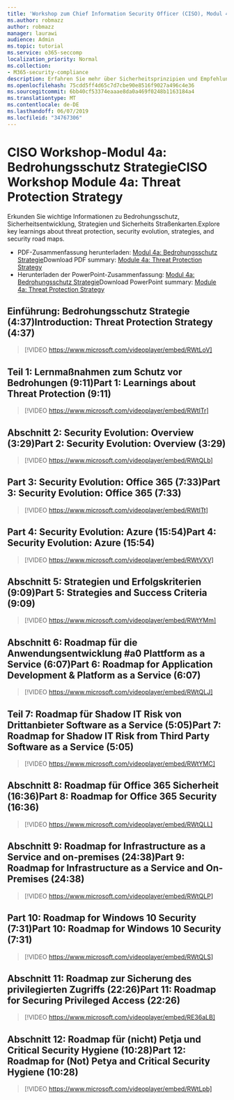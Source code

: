 ```yaml
---
title: 'Workshop zum Chief Information Security Officer (CISO), Modul 4a: Bedrohungsschutz Strategie'
ms.author: robmazz
author: robmazz
manager: laurawi
audience: Admin
ms.topic: tutorial
ms.service: o365-seccomp
localization_priority: Normal
ms.collection:
- M365-security-compliance
description: Erfahren Sie mehr über Sicherheitsprinzipien und Empfehlungen für die Modernisierung der Sicherheit in Ihrer Organisation.
ms.openlocfilehash: 75cdd5ff4d65c7d7cbe90e8516f9027a496c4e36
ms.sourcegitcommit: 6bb40cf53374eaaae8da0a469f0248b1163184a4
ms.translationtype: MT
ms.contentlocale: de-DE
ms.lasthandoff: 06/07/2019
ms.locfileid: "34767306"
---
```

# <a name="ciso-workshop-module-4a-threat-protection-strategy"></a><span data-ttu-id="75782-103">CISO Workshop-Modul 4a: Bedrohungsschutz Strategie</span><span class="sxs-lookup"><span data-stu-id="75782-103">CISO Workshop Module 4a: Threat Protection Strategy</span></span>

<span data-ttu-id="75782-104">Erkunden Sie wichtige Informationen zu Bedrohungsschutz, Sicherheitsentwicklung, Strategien und Sicherheits Straßenkarten.</span><span class="sxs-lookup"><span data-stu-id="75782-104">Explore key learnings about threat protection, security evolution, strategies, and security road maps.</span></span>

- <span data-ttu-id="75782-105">PDF-Zusammenfassung herunterladen: [Modul 4a: Bedrohungsschutz Strategie](media/ciso-workshop-4a-threat-protection.pdf)</span><span class="sxs-lookup"><span data-stu-id="75782-105">Download PDF summary: [Module 4a: Threat Protection Strategy](media/ciso-workshop-4a-threat-protection.pdf)</span></span>
- <span data-ttu-id="75782-106">Herunterladen der PowerPoint-Zusammenfassung: [Modul 4a: Bedrohungsschutz Strategie](https://docs.microsoft.com/office365/securitycompliance/media/ciso-workshop-4a-threat-protection.pptx)</span><span class="sxs-lookup"><span data-stu-id="75782-106">Download PowerPoint summary: [Module 4a: Threat Protection Strategy](https://docs.microsoft.com/office365/securitycompliance/media/ciso-workshop-4a-threat-protection.pptx)</span></span>

## <a name="introduction-threat-protection-strategy-437"></a><span data-ttu-id="75782-107">Einführung: Bedrohungsschutz Strategie (4:37)</span><span class="sxs-lookup"><span data-stu-id="75782-107">Introduction: Threat Protection Strategy (4:37)</span></span>

> [!VIDEO https://www.microsoft.com/videoplayer/embed/RWtLoV]

## <a name="part-1-learnings-about-threat-protection-911"></a><span data-ttu-id="75782-108">Teil 1: Lernmaßnahmen zum Schutz vor Bedrohungen (9:11)</span><span class="sxs-lookup"><span data-stu-id="75782-108">Part 1: Learnings about Threat Protection (9:11)</span></span>

> [!VIDEO https://www.microsoft.com/videoplayer/embed/RWtITr]

## <a name="part-2-security-evolution-overview-329"></a><span data-ttu-id="75782-109">Abschnitt 2: Security Evolution: Overview (3:29)</span><span class="sxs-lookup"><span data-stu-id="75782-109">Part 2: Security Evolution: Overview (3:29)</span></span>

> [!VIDEO https://www.microsoft.com/videoplayer/embed/RWtQLb]

## <a name="part-3-security-evolution-office-365-733"></a><span data-ttu-id="75782-110">Part 3: Security Evolution: Office 365 (7:33)</span><span class="sxs-lookup"><span data-stu-id="75782-110">Part 3: Security Evolution: Office 365 (7:33)</span></span>

> [!VIDEO https://www.microsoft.com/videoplayer/embed/RWtITt]

## <a name="part-4-security-evolution-azure-1554"></a><span data-ttu-id="75782-111">Part 4: Security Evolution: Azure (15:54)</span><span class="sxs-lookup"><span data-stu-id="75782-111">Part 4: Security Evolution: Azure (15:54)</span></span>

> [!VIDEO https://www.microsoft.com/videoplayer/embed/RWtVXV]

## <a name="part-5-strategies-and-success-criteria-909"></a><span data-ttu-id="75782-112">Abschnitt 5: Strategien und Erfolgskriterien (9:09)</span><span class="sxs-lookup"><span data-stu-id="75782-112">Part 5: Strategies and Success Criteria (9:09)</span></span>

> [!VIDEO https://www.microsoft.com/videoplayer/embed/RWtYMm]

## <a name="part-6-roadmap-for-application-development--platform-as-a-service-607"></a><span data-ttu-id="75782-113">Abschnitt 6: Roadmap für die Anwendungsentwicklung #a0 Plattform as a Service (6:07)</span><span class="sxs-lookup"><span data-stu-id="75782-113">Part 6: Roadmap for Application Development & Platform as a Service (6:07)</span></span>

> [!VIDEO https://www.microsoft.com/videoplayer/embed/RWtQLJ]

## <a name="part-7-roadmap-for-shadow-it-risk-from-third-party-software-as-a-service-505"></a><span data-ttu-id="75782-114">Teil 7: Roadmap für Shadow IT Risk von Drittanbieter Software as a Service (5:05)</span><span class="sxs-lookup"><span data-stu-id="75782-114">Part 7: Roadmap for Shadow IT Risk from Third Party Software as a Service (5:05)</span></span>

> [!VIDEO https://www.microsoft.com/videoplayer/embed/RWtYMC]

## <a name="part-8-roadmap-for-office-365-security-1636"></a><span data-ttu-id="75782-115">Abschnitt 8: Roadmap für Office 365 Sicherheit (16:36)</span><span class="sxs-lookup"><span data-stu-id="75782-115">Part 8: Roadmap for Office 365 Security (16:36)</span></span>

> [!VIDEO https://www.microsoft.com/videoplayer/embed/RWtQLL]

## <a name="part-9-roadmap-for-infrastructure-as-a-service-and-on-premises-2438"></a><span data-ttu-id="75782-116">Abschnitt 9: Roadmap for Infrastructure as a Service and on-premises (24:38)</span><span class="sxs-lookup"><span data-stu-id="75782-116">Part 9: Roadmap for Infrastructure as a Service and On-Premises (24:38)</span></span>

> [!VIDEO https://www.microsoft.com/videoplayer/embed/RWtQLP]

## <a name="part-10-roadmap-for-windows-10-security-731"></a><span data-ttu-id="75782-117">Part 10: Roadmap for Windows 10 Security (7:31)</span><span class="sxs-lookup"><span data-stu-id="75782-117">Part 10: Roadmap for Windows 10 Security (7:31)</span></span>

> [!VIDEO https://www.microsoft.com/videoplayer/embed/RWtQLS]

## <a name="part-11-roadmap-for-securing-privileged-access-2226"></a><span data-ttu-id="75782-118">Abschnitt 11: Roadmap zur Sicherung des privilegierten Zugriffs (22:26)</span><span class="sxs-lookup"><span data-stu-id="75782-118">Part 11: Roadmap for Securing Privileged Access (22:26)</span></span>

> [!VIDEO https://www.microsoft.com/videoplayer/embed/RE36aLB]

## <a name="part-12-roadmap-for-not-petya-and-critical-security-hygiene-1028"></a><span data-ttu-id="75782-119">Abschnitt 12: Roadmap für (nicht) Petja und Critical Security Hygiene (10:28)</span><span class="sxs-lookup"><span data-stu-id="75782-119">Part 12: Roadmap for (Not) Petya and Critical Security Hygiene (10:28)</span></span>

> [!VIDEO https://www.microsoft.com/videoplayer/embed/RWtLpb]